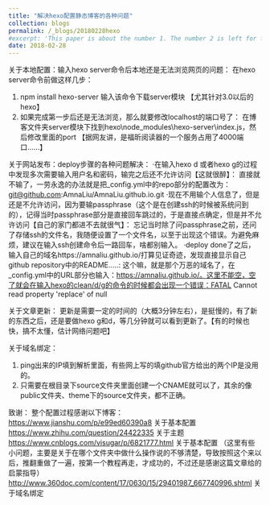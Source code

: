 ```yaml
---
title: "解决hexo配置静态博客的各种问题"
collection: blogs
permalink: /_blogs/20180228hexo
#excerpt: 'This paper is about the number 1. The number 2 is left for future work.'
date: 2018-02-28
---
```


关于本地配置：输入hexo server命令后本地还是无法浏览网页的问题：
在hexo server命令前做这样几步：
1. npm install hexo-server 输入该命令下载server模块 【尤其针对3.0以后的hexo】
2. 如果完成第一步后还是无法浏览，那么就要修改localhost的端口号了：
   在博客文件夹server模块下找到hexo\node_modules\hexo-server\index.js，然后修改里面的port
   【据网友讲，是福昕阅读器的一个服务占用了4000端口……】

关于网站发布：deploy步骤的各种问题解决：
 ·在输入hexo d 或者hexo g的过程中发现多次需要输入用户名和密码，输完之后还不允许访问【这就很醉】：
 直接就不输了，一劳永逸的办法就是把_config.yml中的repo部分的配置改为：git@github.com:AmnaLiu/AmnaLiu.github.io.git
 ·现在不用输个人信息了，但是还是不允许访问，因为要输passphrase（这个是在创建ssh的时候被系统问到的），记得当时passphrase部分是直接回车跳过的，于是直接点确定，但是并不允许访问【自己的家门都进不去就很气】：
忘记当时除了问passphrase之前，还问了存储ssh的文件名，我随便设置了一个文件名，以至于出现这个错误。为避免麻烦，建议在输入ssh创建命令后一路回车，啥都别输入。
·deploy done了之后，输入自己的域名https://amnaliu.github.io/打算见证奇迹，发现直接显示自己github repository中的README.....:
这个嘛，就是那个万恶的域名了，在_config.yml中的URL部分也输入：https://amnaliu.github.io/。这里不能空，空了就会在输入hexo的clean/d/g的命令的时候都会出现一个错误：FATAL Cannot read property 'replace' of null

关于文章更新：
更新是需要一定的时间的（大概3分钟左右），是挺慢的，有了新的东西之后，还是要做hexo g和d，等几分钟就可以看到更新了。【有的时候也快，搞不太懂，估计网络问题吧】

关于域名绑定：
1. ping出来的IP填到解析里面，有些网上写的填github官方给出的两个IP是没用的。
2. 只需要在根目录下source文件夹里面创建一个CNAME就可以了，其余的像public文件夹、theme下的source文件夹，都不正确。

致谢：
整个配置过程感谢以下博客：
https://www.jianshu.com/p/e99ed60390a8 关于基本配置
https://www.zhihu.com/question/24422335 关于主题
https://www.cnblogs.com/visugar/p/6821777.html 关于基本配置 （这里有些小问题，主要是关于在哪个文件夹中做什么操作说的不够清楚，导致按照这个来以后，推翻重做了一遍，按第一个教程再走，才成功的，不过还是感谢这篇文章给的启蒙指导）
http://www.360doc.com/content/17/0630/15/29401987_667740996.shtml 关于域名绑定